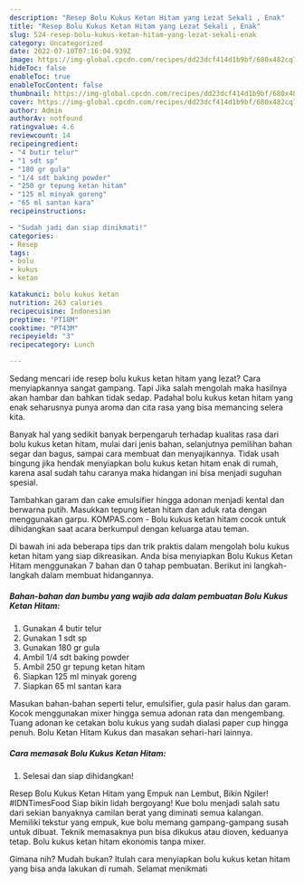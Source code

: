 ```yaml
---
description: "Resep Bolu Kukus Ketan Hitam yang Lezat Sekali , Enak"
title: "Resep Bolu Kukus Ketan Hitam yang Lezat Sekali , Enak"
slug: 524-resep-bolu-kukus-ketan-hitam-yang-lezat-sekali-enak
category: Uncategorized
date: 2022-07-10T07:16:04.939Z
image: https://img-global.cpcdn.com/recipes/dd23dcf414d1b9bf/680x482cq70/bolu-kukus-ketan-hitam-foto-resep-utama.jpg
hideToc: false
enableToc: true
enableTocContent: false
thumbnail: https://img-global.cpcdn.com/recipes/dd23dcf414d1b9bf/680x482cq70/bolu-kukus-ketan-hitam-foto-resep-utama.jpg
cover: https://img-global.cpcdn.com/recipes/dd23dcf414d1b9bf/680x482cq70/bolu-kukus-ketan-hitam-foto-resep-utama.jpg
author: Admin
authorAv: notfound
ratingvalue: 4.6
reviewcount: 14
recipeingredient:
- "4 butir telur"
- "1 sdt sp"
- "180 gr gula"
- "1/4 sdt baking powder"
- "250 gr tepung ketan hitam"
- "125 ml minyak goreng"
- "65 ml santan kara"
recipeinstructions:

- "Sudah jadi dan siap dinikmati!"
categories:
- Resep
tags:
- bolu
- kukus
- ketan

katakunci: bolu kukus ketan 
nutrition: 263 calories
recipecuisine: Indonesian
preptime: "PT18M"
cooktime: "PT43M"
recipeyield: "3"
recipecategory: Lunch

---
```



Sedang mencari ide resep bolu kukus ketan hitam yang lezat? Cara menyiapkannya sangat gampang. Tapi Jika salah mengolah maka hasilnya akan hambar dan bahkan tidak sedap. Padahal bolu kukus ketan hitam yang enak seharusnya punya aroma dan cita rasa yang bisa memancing selera kita.


Banyak hal yang sedikit banyak berpengaruh terhadap kualitas rasa dari bolu kukus ketan hitam, mulai dari jenis bahan, selanjutnya pemilihan bahan segar dan bagus, sampai cara membuat dan menyajikannya. Tidak usah bingung jika hendak menyiapkan bolu kukus ketan hitam enak di rumah, karena asal sudah tahu caranya maka hidangan ini bisa menjadi suguhan spesial.

Tambahkan garam dan cake emulsifier hingga adonan menjadi kental dan berwarna putih. Masukkan tepung ketan hitam dan aduk rata dengan menggunakan garpu. KOMPAS.com - Bolu kukus ketan hitam cocok untuk dihidangkan saat acara berkumpul dengan keluarga atau teman.


Di bawah ini ada beberapa tips dan trik praktis dalam mengolah bolu kukus ketan hitam yang siap dikreasikan. Anda bisa menyiapkan Bolu Kukus Ketan Hitam menggunakan 7 bahan dan 0 tahap pembuatan. Berikut ini langkah-langkah dalam membuat hidangannya.

<!--inarticleads1-->

##### Bahan-bahan dan bumbu yang wajib ada dalam pembuatan Bolu Kukus Ketan Hitam:

1. Gunakan 4 butir telur
1. Gunakan 1 sdt sp
1. Gunakan 180 gr gula
1. Ambil 1/4 sdt baking powder
1. Ambil 250 gr tepung ketan hitam
1. Siapkan 125 ml minyak goreng
1. Siapkan 65 ml santan kara


Masukan bahan-bahan seperti telur, emulsifier, gula pasir halus dan garam. Kocok menggunakan mixer hingga semua adonan rata dan mengembang. Tuang adonan ke cetakan bolu kukus yang sudah dialasi paper cup hingga penuh. Bolu Ketan Hitam Kukus dan masakan sehari-hari lainnya. 

<!--inarticleads2-->

##### Cara memasak Bolu Kukus Ketan Hitam:


1. Selesai dan siap dihidangkan!

Resep Bolu Kukus Ketan Hitam yang Empuk nan Lembut, Bikin Ngiler! #IDNTimesFood Siap bikin lidah bergoyang! Kue bolu menjadi salah satu dari sekian banyaknya camilan berat yang diminati semua kalangan. Memiliki tekstur yang empuk, kue bolu memang gampang-gampang susah untuk dibuat. Teknik memasaknya pun bisa dikukus atau dioven, keduanya tetap. Bolu kukus ketan hitam ekonomis tanpa mixer. 

Gimana nih? Mudah bukan? Itulah cara menyiapkan bolu kukus ketan hitam yang bisa anda lakukan di rumah. Selamat menikmati
